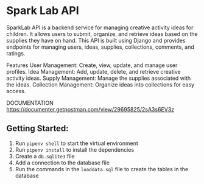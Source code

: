 # Spark Lab API

SparkLab API is a backend service for managing creative activity ideas for children. It allows users to submit, organize, and retrieve ideas based on the supplies they have on hand. This API is built using Django and provides endpoints for managing users, ideas, supplies, collections, comments, and ratings.

Features
User Management: Create, view, update, and manage user profiles.
Idea Management: Add, update, delete, and retrieve creative activity ideas.
Supply Management: Manage the supplies associated with the ideas.
Collection Management: Organize ideas into collections for easy access.

DOCUMENTATION
https://documenter.getpostman.com/view/29695825/2sA3s6EV3z

## Getting Started:
1. Run `pipenv shell` to start the virtual environment
1. Run `pipenv install` to install the dependencies
1. Create a `db.sqlite3` file
1. Add a connection to the database file
1. Run the commands in the `loaddata.sql` file to create the tables in the database
<!-- TODO: As more of the project is filled in add the other steps to get this project running -->

